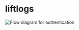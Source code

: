# liftlogs
![Flow diagram for authentication](https://github.com/user-attachments/assets/f20e59ef-4a7c-4b2f-823b-5ded952d3455)
